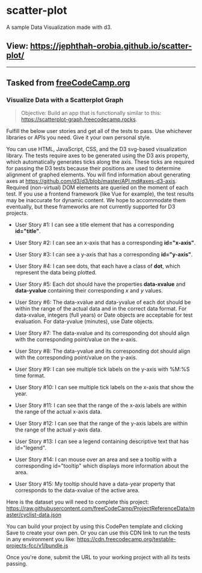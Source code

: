 # scatter-plot

A sample Data Visualization made with d3.

## View: https://jephthah-orobia.github.io/scatter-plot/

---

## Tasked from [freeCodeCamp.org](https://www.freecodecamp.org/learn/data-visualization/data-visualization-projects/visualize-data-with-a-scatterplot-graph)

### Visualize Data with a Scatterplot Graph

> Objective: Build an app that is functionally similar to this: https://scatterplot-graph.freecodecamp.rocks.

Fulfill the below user stories and get all of the tests to pass. Use whichever libraries or APIs you need. Give it your own personal style.

You can use HTML, JavaScript, CSS, and the D3 svg-based visualization library. The tests require axes to be generated using the D3 axis property, which automatically generates ticks along the axis. These ticks are required for passing the D3 tests because their positions are used to determine alignment of graphed elements. You will find information about generating axes at https://github.com/d3/d3/blob/master/API.md#axes-d3-axis. Required (non-virtual) DOM elements are queried on the moment of each test. If you use a frontend framework (like Vue for example), the test results may be inaccurate for dynamic content. We hope to accommodate them eventually, but these frameworks are not currently supported for D3 projects.

- User Story #1: I can see a title element that has a corresponding **id="title"**.

- User Story #2: I can see an x-axis that has a corresponding **id="x-axis"**.

- User Story #3: I can see a y-axis that has a corresponding **id="y-axis"**.

- User Story #4: I can see dots, that each have a class of **dot**, which represent the data being plotted.

- User Story #5: Each dot should have the properties **data-xvalue** and **data-yvalue** containing their corresponding _x_ and _y_ values.

- User Story #6: The data-xvalue and data-yvalue of each dot should be within the range of the actual data and in the correct data format. For data-xvalue, integers (full years) or Date objects are acceptable for test evaluation. For data-yvalue (minutes), use Date objects.

- User Story #7: The data-xvalue and its corresponding dot should align with the corresponding point/value on the x-axis.

- User Story #8: The data-yvalue and its corresponding dot should align with the corresponding point/value on the y-axis.

- User Story #9: I can see multiple tick labels on the y-axis with %M:%S time format.

- User Story #10: I can see multiple tick labels on the x-axis that show the year.

- User Story #11: I can see that the range of the x-axis labels are within the range of the actual x-axis data.

- User Story #12: I can see that the range of the y-axis labels are within the range of the actual y-axis data.

- User Story #13: I can see a legend containing descriptive text that has id="legend".

- User Story #14: I can mouse over an area and see a tooltip with a corresponding id="tooltip" which displays more information about the area.

- User Story #15: My tooltip should have a data-year property that corresponds to the data-xvalue of the active area.

Here is the dataset you will need to complete this project: https://raw.githubusercontent.com/freeCodeCamp/ProjectReferenceData/master/cyclist-data.json

You can build your project by using this CodePen template and clicking Save to create your own pen. Or you can use this CDN link to run the tests in any environment you like: https://cdn.freecodecamp.org/testable-projects-fcc/v1/bundle.js

Once you're done, submit the URL to your working project with all its tests passing.
